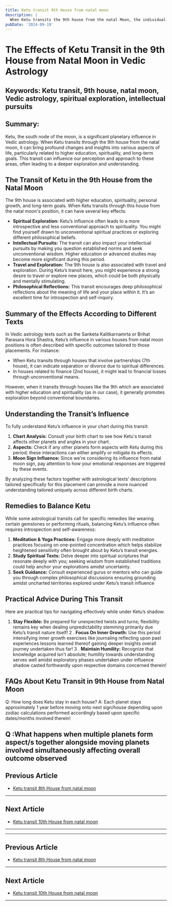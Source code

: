 ```yaml
---
title: Ketu transit 9th House from natal moon
description: |
  When Ketu transits the 9th house from the natal Moon, the individual may face financial losses, legal issues, and spiritual introspection. There may be humiliation, conflicts, and challenges for both the individual and their father.
pubDate: '2024-09-19'
---
```


# The Effects of Ketu Transit in the 9th House from Natal Moon in Vedic Astrology

## Keywords: Ketu transit, 9th house, natal moon, Vedic astrology, spiritual exploration, intellectual pursuits

## Summary:
Ketu, the south node of the moon, is a significant planetary influence in Vedic astrology. When Ketu transits through the 9th house from the natal moon, it can bring profound changes and insights into various aspects of life, particularly related to higher education, spirituality, and long-term goals. This transit can influence our perception and approach to these areas, often leading to a deeper exploration and understanding.

## The Transit of Ketu in the 9th House from the Natal Moon

The 9th house is associated with higher education, spirituality, personal growth, and long-term goals. When Ketu transits through this house from the natal moon's position, it can have several key effects:

- **Spiritual Exploration:** Ketu’s influence often leads to a more introspective and less conventional approach to spirituality. You might find yourself drawn to unconventional spiritual practices or exploring different philosophical beliefs.
- **Intellectual Pursuits:** The transit can also impact your intellectual pursuits by making you question established norms and seek unconventional wisdom. Higher education or advanced studies may become more significant during this period.
- **Travel and Exploration:** The 9th house is also associated with travel and exploration. During Ketu’s transit here, you might experience a strong desire to travel or explore new places, which could be both physically and mentally stimulating.
- **Philosophical Reflections:** This transit encourages deep philosophical reflections about the meaning of life and your place within it. It’s an excellent time for introspection and self-inquiry.

## Summary of the Effects According to Different Texts

In Vedic astrology texts such as the Sanketa Kalitkarnamrta or Brihat Parasara Hora Shastra, Ketu’s influence in various houses from natal moon positions is often described with specific outcomes tailored to those placements. For instance:

- When Ketu transits through houses that involve partnerships (7th house), it can indicate separation or divorce due to spiritual differences.
- In houses related to finance (2nd house), it might lead to financial losses through unconventional means.

However, when it transits through houses like the 9th which are associated with higher education and spirituality (as in our case), it generally promotes exploration beyond conventional boundaries.

## Understanding the Transit’s Influence

To fully understand Ketu’s influence in your chart during this transit:

1. **Chart Analysis:** Consult your birth chart to see how Ketu's transit affects other planets and angles in your chart.
2. **Aspects:** Check if any other planets form aspects with Ketu during this period; these interactions can either amplify or mitigate its effects.
3. **Moon Sign Influence:** Since we're considering its influence from natal moon sign, pay attention to how your emotional responses are triggered by these events.

By analyzing these factors together with astrological texts’ descriptions tailored specifically for this placement can provide a more nuanced understanding tailored uniquely across different birth charts.

## Remedies to Balance Ketu

While some astrological transits call for specific remedies like wearing certain gemstones or performing rituals, balancing Ketu’s influence often requires introspection and self-awareness:

1. **Meditation & Yoga Practices:** Engage more deeply with meditation practices focusing on one-pointed concentration which helps stabilize heightened sensitivity often brought about by Ketu’s transit energies.
2. **Study Spiritual Texts:** Delve deeper into spiritual scriptures that resonate deeply with you; seeking wisdom from established traditions could help anchor your explorations amidst uncertainty.
3. **Seek Guidance:** Consult experienced gurus or mentors who can guide you through complex philosophical discussions ensuring grounding amidst uncharted territories explored under Ketu’s transit influence

## Practical Advice During This Transit

Here are practical tips for navigating effectively while under Ketu’s shadow:

1. **Stay Flexible:** Be prepared for unexpected twists and turns; flexibility remains key when dealing unpredictability stemming primarily due Ketu’s transit nature itself!
2 . **Focus On Inner Growth:** Use this period intensifying inner growth exercises like journaling reflecting upon past experiences lessons learned thereof gaining deeper insights overall journey undertaken thus far!
3 . **Maintain Humility:** Recognize that knowledge acquired isn't absolute; humility towards understanding serves well amidst exploratory phases undertaken under influence shadow casted forthwardly upon respective domains concerned therein!

## FAQs About Ketu Transit in 9th House from Natal Moon

Q: How long does Ketu stay in each house?
A: Each planet stays approximately 1 year before moving onto next sign/house depending upon zodiac calculations performed accordingly based upon specific dates/months involved therein!

Q :What happens when multiple planets form aspect/s together alongside moving planets involved simultaneously affecting overall outcome observed
---

## Previous Article
- [Ketu transit 8th House from natal moon](200908_Ketu_transit_8th_House_from_natal_moon.md)

---

## Next Article
- [Ketu transit 10th House from natal moon](200910_Ketu_transit_10th_House_from_natal_moon.md)

---
---

## Previous Article
- [Ketu transit 8th House from natal moon](200908_Ketu_transit_8th_House_from_natal_moon.md)

---

## Next Article
- [Ketu transit 10th House from natal moon](200910_Ketu_transit_10th_House_from_natal_moon.md)

---
